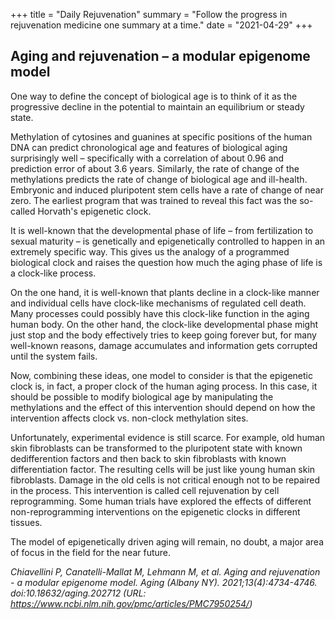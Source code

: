 +++
title = "Daily Rejuvenation"
summary = "Follow the progress in rejuvenation medicine one summary at a time."
date = "2021-04-29"
+++

## Aging and rejuvenation – a modular epigenome model

One way to define the concept of biological age is to think of it as the progressive decline in the potential to maintain an equilibrium or steady state.

Methylation of cytosines and guanines at specific positions of the human DNA can predict chronological age and features of biological aging surprisingly well – specifically with a correlation of about 0.96 and prediction error of about 3.6 years. Similarly, the rate of change of the methylations predicts the rate of change of biological age and ill-health. Embryonic and induced pluripotent stem cells have a rate of change of near zero. The earliest program that was trained to reveal this fact was the so-called Horvath's epigenetic clock.

It is well-known that the developmental phase of life – from fertilization to sexual maturity – is genetically and epigenetically controlled to happen in an extremely specific way. This gives us the analogy of a programmed biological clock and raises the question how much the aging phase of life is a clock-like process.

On the one hand, it is well-known that plants decline in a clock-like manner and individual cells have clock-like mechanisms of regulated cell death. Many processes could possibly have this clock-like function in the aging human body. On the other hand, the clock-like developmental phase might just stop and the body effectively tries to keep going forever but, for many well-known reasons, damage accumulates and information gets corrupted until the system fails.

Now, combining these ideas, one model to consider is that the epigenetic clock is, in fact, a proper clock of the human aging process. In this case, it should be possible to modify biological age by manipulating the methylations and the effect of this intervention should depend on how the intervention affects clock vs. non-clock methylation sites.

Unfortunately, experimental evidence is still scarce. For example, old human skin fibroblasts can be transformed to the pluripotent state with known dedifferention factors and then back to skin fibroblasts with known differentiation factor. The resulting cells will be just like young human skin fibroblasts. Damage in the old cells is not critical enough not to be repaired in the process. This intervention is called cell rejuvenation by cell reprogramming. Some human trials have explored the effects of different non-reprogramming interventions on the epigenetic clocks in different tissues.

The model of epigenetically driven aging will remain, no doubt, a major area of focus in the field for the near future.

*Chiavellini P, Canatelli-Mallat M, Lehmann M, et al. Aging and rejuvenation - a modular epigenome model. Aging (Albany NY). 2021;13(4):4734-4746. doi:10.18632/aging.202712 (URL: https://www.ncbi.nlm.nih.gov/pmc/articles/PMC7950254/)*

